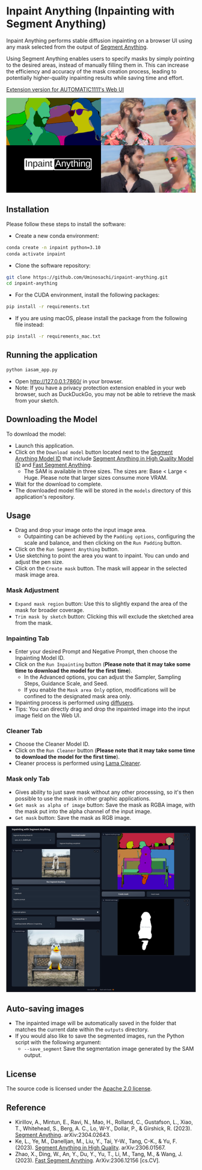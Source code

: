 # Inpaint Anything (Inpainting with Segment Anything)

Inpaint Anything performs stable diffusion inpainting on a browser UI using any mask selected from the output of [Segment Anything](https://github.com/facebookresearch/segment-anything).


Using Segment Anything enables users to specify masks by simply pointing to the desired areas, instead of manually filling them in. This can increase the efficiency and accuracy of the mask creation process, leading to potentially higher-quality inpainting results while saving time and effort.

[Extension version for AUTOMATIC1111's Web UI](https://github.com/Uminosachi/sd-webui-inpaint-anything)

![Explanation image](images/inpaint_anything_explanation_image_1.png)

## Installation

Please follow these steps to install the software:

* Create a new conda environment:

```bash
conda create -n inpaint python=3.10
conda activate inpaint
```

* Clone the software repository:

```bash
git clone https://github.com/Uminosachi/inpaint-anything.git
cd inpaint-anything
```

* For the CUDA environment, install the following packages:

```bash
pip install -r requirements.txt
```

* If you are using macOS, please install the package from the following file instead:

```bash
pip install -r requirements_mac.txt
```

## Running the application

```bash
python iasam_app.py
```

* Open http://127.0.0.1:7860/ in your browser.
* Note: If you have a privacy protection extension enabled in your web browser, such as DuckDuckGo, you may not be able to retrieve the mask from your sketch.

## Downloading the Model

To download the model:

* Launch this application.
* Click on the `Download model` button located next to the [Segment Anything Model ID](https://github.com/facebookresearch/segment-anything#model-checkpoints) that include [Segment Anything in High Quality Model ID](https://github.com/SysCV/sam-hq) and [Fast Segment Anything](https://github.com/CASIA-IVA-Lab/FastSAM).
  * The SAM is available in three sizes. The sizes are: Base < Large < Huge. Please note that larger sizes consume more VRAM.
* Wait for the download to complete.
* The downloaded model file will be stored in the `models` directory of this application's repository.

## Usage

* Drag and drop your image onto the input image area.
  * Outpainting can be achieved by the `Padding options`, configuring the scale and balance, and then clicking on the `Run Padding` button.
* Click on the `Run Segment Anything` button.
* Use sketching to point the area you want to inpaint. You can undo and adjust the pen size.
* Click on the `Create mask` button. The mask will appear in the selected mask image area.

### Mask Adjustment

* `Expand mask region` button: Use this to slightly expand the area of the mask for broader coverage.
* `Trim mask by sketch` button: Clicking this will exclude the sketched area from the mask.

### Inpainting Tab

* Enter your desired Prompt and Negative Prompt, then choose the Inpainting Model ID.
* Click on the `Run Inpainting` button (**Please note that it may take some time to download the model for the first time**).
  * In the Advanced options, you can adjust the Sampler, Sampling Steps, Guidance Scale, and Seed.
  * If you enable the `Mask area Only` option, modifications will be confined to the designated mask area only.
* Inpainting process is performed using [diffusers](https://github.com/huggingface/diffusers).
* Tips: You can directly drag and drop the inpainted image into the input image field on the Web UI.

### Cleaner Tab

* Choose the Cleaner Model ID.
* Click on the `Run Cleaner` button (**Please note that it may take some time to download the model for the first time**).
* Cleaner process is performed using [Lama Cleaner](https://github.com/Sanster/lama-cleaner).

### Mask only Tab

* Gives ability to just save mask without any other processing, so it's then possible to use the mask in other graphic applications.
* `Get mask as alpha of image` button: Save the mask as RGBA image, with the mask put into the alpha channel of the input image.
* `Get mask` button: Save the mask as RGB image.

![UI image](images/inpaint_anything_ui_image_1.png)

## Auto-saving images

* The inpainted image will be automatically saved in the folder that matches the current date within the `outputs` directory.
* If you would also like to save the segmented images, run the Python script with the following argument:
  * `--save_segment` Save the segmentation image generated by the SAM output.

## License

The source code is licensed under the [Apache 2.0 license](LICENSE).

## Reference

* Kirillov, A., Mintun, E., Ravi, N., Mao, H., Rolland, C., Gustafson, L., Xiao, T., Whitehead, S., Berg, A. C., Lo, W-Y., Dollár, P., & Girshick, R. (2023). [Segment Anything](https://arxiv.org/abs/2304.02643). arXiv:2304.02643.
* Ke, L., Ye, M., Danelljan, M., Liu, Y., Tai, Y-W., Tang, C-K., & Yu, F. (2023). [Segment Anything in High Quality](https://arxiv.org/abs/2306.01567). arXiv:2306.01567.
* Zhao, X., Ding, W., An, Y., Du, Y., Yu, T., Li, M., Tang, M., & Wang, J. (2023). [Fast Segment Anything](https://arxiv.org/abs/2306.12156). ArXiv:2306.12156 [cs.CV].